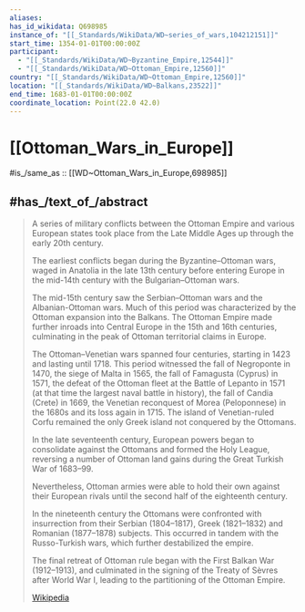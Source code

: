 ```yaml
---
aliases:
has_id_wikidata: Q698985
instance_of: "[[_Standards/WikiData/WD~series_of_wars,104212151]]"
start_time: 1354-01-01T00:00:00Z
participant:
  - "[[_Standards/WikiData/WD~Byzantine_Empire,12544]]"
  - "[[_Standards/WikiData/WD~Ottoman_Empire,12560]]"
country: "[[_Standards/WikiData/WD~Ottoman_Empire,12560]]"
location: "[[_Standards/WikiData/WD~Balkans,23522]]"
end_time: 1683-01-01T00:00:00Z
coordinate_location: Point(22.0 42.0)
---
```


# [[Ottoman_Wars_in_Europe]] 

#is_/same_as :: [[WD~Ottoman_Wars_in_Europe,698985]] 

## #has_/text_of_/abstract 

> A series of military conflicts between the Ottoman Empire and various European states 
> took place from the Late Middle Ages up through the early 20th century. 
> 
> The earliest conflicts began during the Byzantine–Ottoman wars, 
> waged in Anatolia in the late 13th century 
> before entering Europe in the mid-14th century with the Bulgarian–Ottoman wars. 
> 
> The mid-15th century saw the Serbian–Ottoman wars and the Albanian-Ottoman wars. 
> Much of this period was characterized by the Ottoman expansion into the Balkans. 
> The Ottoman Empire made further inroads into Central Europe in the 15th and 16th centuries, 
> culminating in the peak of Ottoman territorial claims in Europe.
>
> The Ottoman–Venetian wars spanned four centuries, starting in 1423 and lasting until 1718. 
> This period witnessed the fall of Negroponte in 1470, the siege of Malta in 1565, 
> the fall of Famagusta (Cyprus) in 1571, 
> the defeat of the Ottoman fleet at the Battle of Lepanto in 1571 
> (at that time the largest naval battle in history), the fall of Candia (Crete) in 1669, 
> the Venetian reconquest of Morea (Peloponnese) in the 1680s and its loss again in 1715. 
> The island of Venetian-ruled Corfu remained the only Greek island not conquered by the Ottomans.
>
> In the late seventeenth century, European powers began to consolidate against the Ottomans 
> and formed the Holy League, reversing a number of Ottoman land gains 
> during the Great Turkish War of 1683–99. 
> 
> Nevertheless, Ottoman armies were able to hold their own against their European rivals 
> until the second half of the eighteenth century.
>
> In the nineteenth century the Ottomans were confronted with insurrection 
> from their Serbian (1804–1817), Greek (1821–1832) and Romanian (1877–1878) subjects. 
> This occurred in tandem with the Russo-Turkish wars, which further destabilized the empire. 
> 
> The final retreat of Ottoman rule began with the First Balkan War (1912–1913), 
> and culminated in the signing of the Treaty of Sèvres after World War I, 
> leading to the partitioning of the Ottoman Empire.
>
> [Wikipedia](https://en.wikipedia.org/wiki/Ottoman%20wars%20in%20Europe) 

